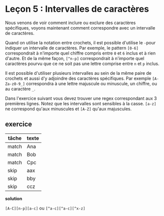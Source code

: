 # Leçon 5 : Intervalles de caractères

Nous venons de voir comment inclure ou exclure des caractères spécifiques, voyons maintenant comment correspondre avec un intervalle de caractères.

Quand on utilise la notation entre crochets, il est possible d'utilise le `-`pour indiquer un intervalle de caractères. Par exemple, le pattern `[0-6]` correspondrait à n'importe quel chiffre compris entre `0` et `6` inclus et à rien d'autre. Et de la même façon, `[^n-p]` correspondrait à n'importe quel caractères pourvu que ce ne soit pas une lettre comprise entre `n` et `p` inclus.

Il est possible d'utiliser plusieurs intervalles au sein de la même paire de crochets et aussi d'y adjoindre des caractères spécifiques. Par exemple `[A-Za-z0-9_]` correspondra à une lettre majuscule ou minuscule, un chiffre, ou au caractère `_`.

Dans l'exercice suivant vous devez trouver une regex correspondant aux 3 premières lignes. Notez que les intervalles sont sensibles à la casse. `[a-z]` ne correspond qu'aux minuscules et `[A-Z]` qu'aux majuscules.

## exercice

| tâche | texte |
| ----- | ----- |
| match | Ana   |
| match | Bob   |
| match | Cpc   |
| skip  | aax   |
| skip  | bby   |
| skip  | ccz   |

**solution**

`[A-C][n-p][a-c]` ou `[^a-c][^a-c][^x-z]`
